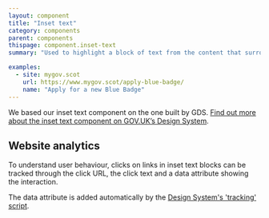 ```yaml
---
layout: component
title: "Inset text"
category: components
parent: components
thispage: component.inset-text
summary: "Used to highlight a block of text from the content that surrounds it. For example, a quote or something added to the main content"

examples:
  - site: mygov.scot
    url: https://www.mygov.scot/apply-blue-badge/
    name: "Apply for a new Blue Badge"
---
```


We based our inset text component on the one built by GDS. [Find out more about the inset text component on GOV.UK’s Design System](https://design-system.service.gov.uk/components/inset-text/).

## Website analytics

To understand user behaviour, clicks on links in inset text blocks can be tracked through the click URL, the click text and a data attribute showing the interaction.

The data attribute is added automatically by the [Design System's 'tracking' script](/get-started/tracking/#inset-text).

